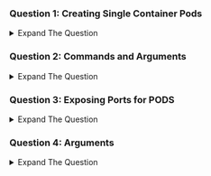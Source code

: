 ### Question 1: Creating Single Container Pods 

<details><summary>Expand The Question </summary>
<p>


a. Create a pod with the name of kplabs-nginx. 

b. The pod should be launched from an image of ``` rnrlab/kubernetes:nginx``` 

c. The name of the container should be mycontainer

</details>

### Question 2: Commands and Arguments

<details><summary>Expand The Question </summary>
<p>


Create a pod with the name of rnrlab-cmdargs. The pod should be launched from an image of ```busybox``` . The name of the container should be cmdcontainer. Both the container image's CMD and ENTRYPOINT instruction should be overridden. 

The container should start with ```sleep``` command and argument of ```3600```
</details>

### Question 3: Exposing Ports for PODS

<details><summary>Expand The Question </summary>
<p>

Create a pod with the name of kplabs-ports. The pod should be launched from an image of ```nginx``` . The name of the container should be nginx. Expose Port ```80``` for the POD.

</details>


### Question 4: Arguments

<details><summary>Expand The Question </summary>
<p>

Create a pod named ```rnrlab-logging```

The Pod should have a container running from the nginx image with the following arguments:

    - /bin/sh
    - -c
    - >
      i=0;
      while true;
      do
        echo "$i: $(date)" >> /var/log/1.log;
        echo "$(date) INFO $i" >> /var/log/2.log;
        i=$((i+1));
        sleep 1;
      done

Once POD is created, connect to the POD and verify the contents of ```/var/log/1.log``` and ```/var/log/2.log```

</details>
